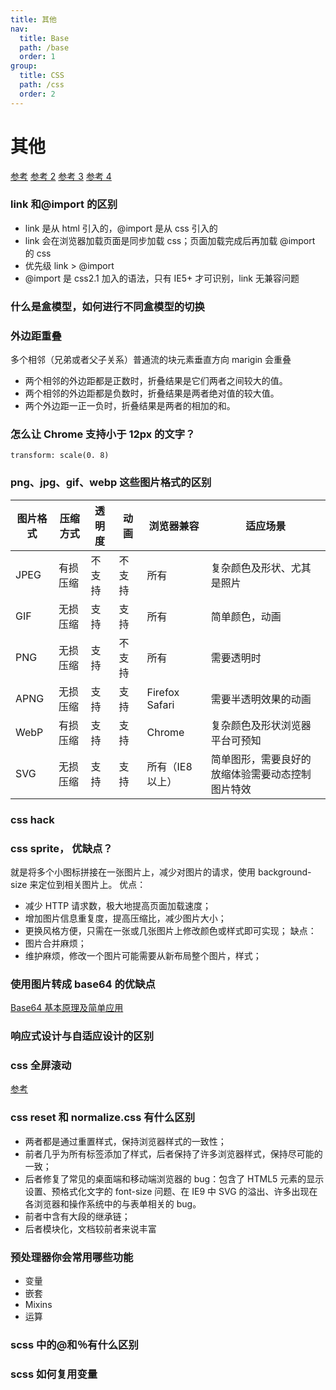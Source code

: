 ```yaml
---
title: 其他
nav:
  title: Base
  path: /base
  order: 1
group:
  title: CSS
  path: /css
  order: 2
---
```


# 其他

[参考](https://juejin.cn/post/6844904121862979597)
[参考 2](https://juejin.cn/post/6854573221291753480)
[参考 3](https://juejin.cn/post/6844903832552472583)
[参考 4](https://juejin.cn/post/6888102016007176200)

### link 和@import 的区别

- link 是从 html 引入的，@import 是从 css 引入的
- link 会在浏览器加载页面是同步加载 css；页面加载完成后再加载 @import 的 css
- 优先级 link > @import
- @import 是 css2.1 加入的语法，只有 IE5+ 才可识别，link 无兼容问题

### 什么是盒模型，如何进行不同盒模型的切换

### 外边距重叠

多个相邻（兄弟或者父子关系）普通流的块元素垂直方向 marigin 会重叠

- 两个相邻的外边距都是正数时，折叠结果是它们两者之间较大的值。
- 两个相邻的外边距都是负数时，折叠结果是两者绝对值的较大值。
- 两个外边距一正一负时，折叠结果是两者的相加的和。

### 怎么让 Chrome 支持小于 12px 的文字？

`transform: scale(0. 8)`

### png、jpg、gif、webp 这些图片格式的区别

| 图片格式 | 压缩方式 | 透明度 | 动画   | 浏览器兼容       | 适应场景                                         |
| -------- | -------- | ------ | ------ | ---------------- | ------------------------------------------------ |
| JPEG     | 有损压缩 | 不支持 | 不支持 | 所有             | 复杂颜色及形状、尤其是照片                       |
| GIF      | 无损压缩 | 支持   | 支持   | 所有             | 简单颜色，动画                                   |
| PNG      | 无损压缩 | 支持   | 不支持 | 所有             | 需要透明时                                       |
| APNG     | 无损压缩 | 支持   | 支持   | Firefox Safari   | 需要半透明效果的动画                             |
| WebP     | 有损压缩 | 支持   | 支持   | Chrome           | 复杂颜色及形状浏览器平台可预知                   |
| SVG      | 无损压缩 | 支持   | 支持   | 所有（IE8 以上） | 简单图形，需要良好的放缩体验需要动态控制图片特效 |

### css hack

### css sprite， 优缺点？

就是将多个小图标拼接在一张图片上，减少对图片的请求，使用 background-size 来定位到相关图片上。
优点：

- 减少 HTTP 请求数，极大地提高页面加载速度；
- 增加图片信息重复度，提高压缩比，减少图片大小；
- 更换风格方便，只需在一张或几张图片上修改颜色或样式即可实现；
  缺点：
- 图片合并麻烦；
- 维护麻烦，修改一个图片可能需要从新布局整个图片，样式；

### 使用图片转成 base64 的优缺点

[Base64 基本原理及简单应用](https://segmentfault.com/a/1190000012654771)

### 响应式设计与自适应设计的区别

### css 全屏滚动

[参考](https://github.com/haizlin/fe-interview/issues/182)

### css reset 和 normalize.css 有什么区别

- 两者都是通过重置样式，保持浏览器样式的一致性；
- 前者几乎为所有标签添加了样式，后者保持了许多浏览器样式，保持尽可能的一致；
- 后者修复了常见的桌面端和移动端浏览器的 bug：包含了 HTML5 元素的显示设置、预格式化文字的 font-size 问题、在 IE9 中 SVG 的溢出、许多出现在各浏览器和操作系统中的与表单相关的 bug。
- 前者中含有大段的继承链；
- 后者模块化，文档较前者来说丰富

### 预处理器你会常用哪些功能

- 变量
- 嵌套
- Mixins
- 运算

### scss 中的@和％有什么区别

### scss 如何复用变量
